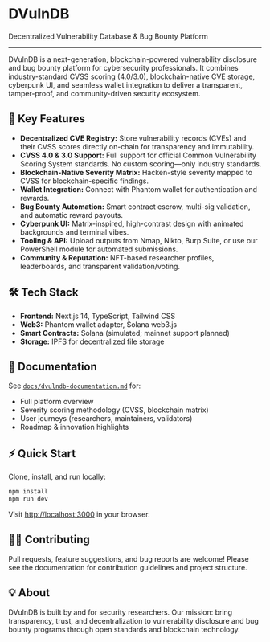 # DVulnDB

Decentralized Vulnerability Database & Bug Bounty Platform

---

DVulnDB is a next-generation, blockchain-powered vulnerability disclosure and bug bounty platform for cybersecurity professionals. It combines industry-standard CVSS scoring (4.0/3.0), blockchain-native CVE storage, cyberpunk UI, and seamless wallet integration to deliver a transparent, tamper-proof, and community-driven security ecosystem.

## 🚀 Key Features

- **Decentralized CVE Registry:** Store vulnerability records (CVEs) and their CVSS scores directly on-chain for transparency and immutability.
- **CVSS 4.0 & 3.0 Support:** Full support for official Common Vulnerability Scoring System standards. No custom scoring—only industry standards.
- **Blockchain-Native Severity Matrix:** Hacken-style severity mapped to CVSS for blockchain-specific findings.
- **Wallet Integration:** Connect with Phantom wallet for authentication and rewards.
- **Bug Bounty Automation:** Smart contract escrow, multi-sig validation, and automatic reward payouts.
- **Cyberpunk UI:** Matrix-inspired, high-contrast design with animated backgrounds and terminal vibes.
- **Tooling & API:** Upload outputs from Nmap, Nikto, Burp Suite, or use our PowerShell module for automated submissions.
- **Community & Reputation:** NFT-based researcher profiles, leaderboards, and transparent validation/voting.

## 🛠️ Tech Stack

- **Frontend:** Next.js 14, TypeScript, Tailwind CSS
- **Web3:** Phantom wallet adapter, Solana web3.js
- **Smart Contracts:** Solana (simulated; mainnet support planned)
- **Storage:** IPFS for decentralized file storage

## 📖 Documentation

See [`docs/dvulndb-documentation.md`](docs/dvulndb-documentation.md) for:

- Full platform overview
- Severity scoring methodology (CVSS, blockchain matrix)
- User journeys (researchers, maintainers, validators)
- Roadmap & innovation highlights

## ⚡ Quick Start

Clone, install, and run locally:

```bash
npm install
npm run dev
```

Visit [http://localhost:3000](http://localhost:3000) in your browser.

## 🧑‍💻 Contributing

Pull requests, feature suggestions, and bug reports are welcome! Please see the documentation for contribution guidelines and project structure.

## 💡 About

DVulnDB is built by and for security researchers. Our mission: bring transparency, trust, and decentralization to vulnerability disclosure and bug bounty programs through open standards and blockchain technology.
